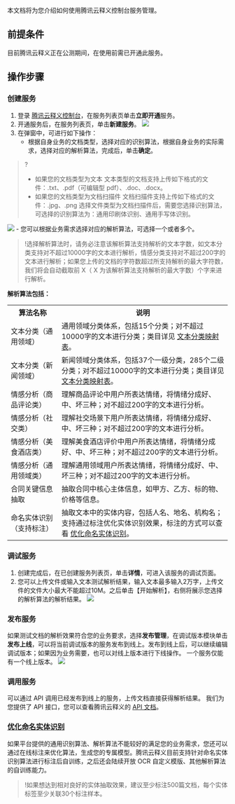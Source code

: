 本文档将为您介绍如何使用腾讯云释义控制台服务管理。

## 前提条件
目前腾讯云释义正在公测期间，在使用前需已开通此服务。

## 操作步骤

### 创建服务
1. 登录 [腾讯云释义控制台](https://console.cloud.tencent.com/tcex)，在服务列表页单击**立即开通**服务。
2. 开通服务后，在服务列表页，单击**新建服务**。
![](https://main.qcloudimg.com/raw/09133f04831fe906e154ae513204cdd0.png)
3. 在弹窗中，可进行如下操作：
	- 根据自身业务的文档类型，选择对应的识别算法，根据自身业务的实际需求，选择对应的解析算法，完成后，单击**确定**。
>? 
>- 如果您的文档类型为文本
>文本类型的文档支持上传如下格式的文件：.txt、.pdf（可编辑型 pdf）、.doc、.docx。
>- 如果您的文档类型为文档扫描件
>文档扫描件支持上传如下格式的文件：.jpg、.png
>选择文件类型为文档扫描件后，需要您选择识别算法，可选择的识别算法为：通用印刷体识别、通用手写体识别。
>
![](https://main.qcloudimg.com/raw/c143b78f08ff66e9af6d6121132487c4.png)
	- 您可以根据业务需求选择对应的解析算法，可选择一个或者多个。
>!选择解析算法时，请务必注意该解析算法支持解析的文本字数，如文本分类支持对不超过10000字的文本进行解析，情感分类支持对不超过200字的文本进行解析；如果您上传的文档的字符数超过所支持解析的最大字符数，我们将会自动截取前 X（ X 为该解析算法支持解析的最大字数）个字来进行解析。


**解析算法包括：**
<table>
     <tr>
         <th width="23%">算法名称</th>  
         <th>说明</th>  
     </tr>
  <tr>      
      <td >文本分类（通用领域）</td>   
      <td>通用领域分类体系，包括15个分类；对不超过10000字的文本进行分类；类目详见 <a  href="https://cloud.tencent.com/document/product/271/36459">文本分类映射表</a>。</td>   
    </tr> 
  <tr>
      <td>文本分类（新闻领域）</td>   
      <td>新闻领域分类体系，包括37个一级分类，285个二级分类；对不超过10000字的文本进行分类；类目详见 <a  href="https://cloud.tencent.com/document/product/271/36459">文本分类映射表</a>。</td>
     </tr> 
  <tr>      
      <td> 情感分析（商品评论类）</td>   
      <td>理解商品评论中用户所表达情绪，将情绪分成好、中、坏三种；对不超过200字的文本进行分析。</td>     
     </tr> 
		<tr>      
      <td> 情感分析（社交类） </td>   
      <td>理解社交场景下用户所表达情绪，将情绪分成好、中、坏三种；对不超过200字的文本进行分析。</td>     
     </tr> 
		   <tr>      
        <td> 情感分析（美食酒店类）</td>   
      <td>理解美食酒店评价中用户所表达情绪，将情绪分成好、中、坏三种；对不超过200字的文本进行分析。</td>     
     </tr> 
			<tr>      
        <td> 情感分析（通用领域类） </td>   
      <td>理解通用领域用户所表达情绪，将情绪分成好、中、坏三种；对不超过200字的文本进行分析。</td>     
     </tr> 	 		
			<tr>      
        <td> 合同关键信息抽取 </td>   
      <td>抽取合同中核心主体信息，如甲方、乙方、标的物、价格等信息。</td>     
     </tr> 
		 		<tr>      
         <td>命名实体识别（支持标注）</td>   
      <td>抽取文本中的实体内容，包括人名、地名、机构名；支持通过标注优化实体识别效果，标注的方式可以查看 <a href="#yhmmst">优化命名实体识别</a>。</td>     
     </tr> 
</table>


### 调试服务
1. 创建完成后，在已创建服务列表页，单击**详情**，可进入该服务的调试页面。
2. 您可以上传文件或输入文本测试解析结果，输入文本最多输入2万字，上传文件的文件大小最大不能超过10M。之后单击【开始解析】，右侧将展示您选择的解析算法的解析结果。
![](https://main.qcloudimg.com/raw/f1a88fdfa174bc00e4545657d12e2cef.png)

### 发布服务
如果测试文档的解析效果符合您的业务要求，选择**发布管理**，在调试版本模块单击**发布上线**，可以将当前调试版本的服务发布到线上。发布到线上后，可以继续编辑调试版本；如果因为业务需要，也可以对线上版本进行下线操作。
一个服务仅能有一个线上版本。
![](https://main.qcloudimg.com/raw/1e45401f2344088d23c3e8952bfd909b.png)

### 调用服务
可以通过 API 调用已经发布到线上的服务，上传文档直接获得解析结果。 我们为您提供了 API 接口，您可以查看腾讯云释义的 [API 文档](https://cloud.tencent.com/document/product/1266/48990)。


### [优化命名实体识别](id:yhmmst)
如果平台提供的通用识别算法、解析算法不能较好的满足您的业务需求，您还可以通过在线标注来优化算法，生成您的专属模型。腾讯云释义目前支持针对命名实体识别算法进行标注后自训练，之后还会陆续开放 OCR 自定义模版、其他解析算法的自训练能力。
>!如果想达到相对良好的实体抽取效果，建议至少标注500篇文档，每个实体标签至少关联30个标注样本。



